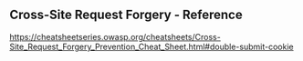 Cross-Site Request Forgery - Reference
--------------------------------------

https://cheatsheetseries.owasp.org/cheatsheets/Cross-Site_Request_Forgery_Prevention_Cheat_Sheet.html#double-submit-cookie
